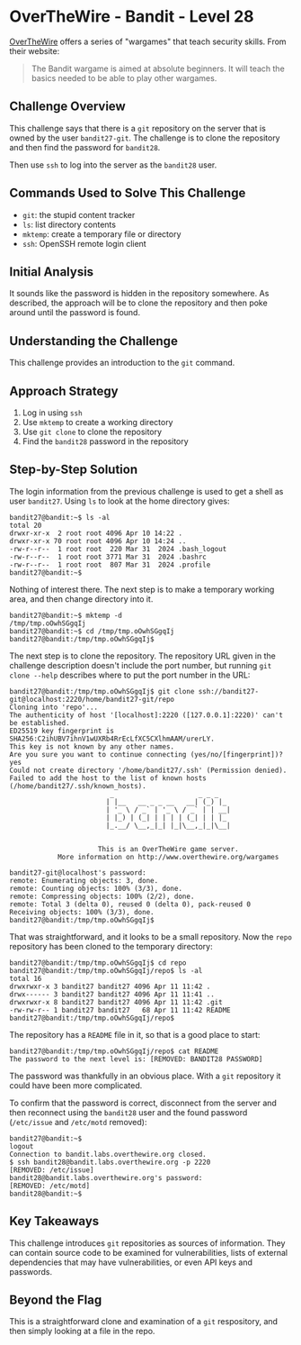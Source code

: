 # OverTheWire - Bandit - Level 28

[OverTheWire](https://overthewire.org) offers a series of "wargames" that teach
security skills. From their website:

> The Bandit wargame is aimed at absolute beginners. It will teach the basics
> needed to be able to play other wargames.

## Challenge Overview

This challenge says that there is a `git` repository on the server that is owned
by the user `bandit27-git`. The challenge is to clone the repository and then
find the password for `bandit28`.

Then use `ssh` to log into the server as the `bandit28` user.

## Commands Used to Solve This Challenge

- `git`: the stupid content tracker
- `ls`: list directory contents
- `mktemp`: create a temporary file or directory
- `ssh`: OpenSSH remote login client

## Initial Analysis

It sounds like the password is hidden in the repository somewhere. As described,
the approach will be to clone the repository and then poke around until the
password is found.

## Understanding the Challenge

This challenge provides an introduction to the `git` command.

## Approach Strategy

1. Log in using `ssh`
1. Use `mktemp` to create a working directory
1. Use `git clone` to clone the repository
1. Find the `bandit28` password in the repository

## Step-by-Step Solution

The login information from the previous challenge is used to get a shell as user
`bandit27`. Using `ls` to look at the home directory gives:

```
bandit27@bandit:~$ ls -al
total 20
drwxr-xr-x  2 root root 4096 Apr 10 14:22 .
drwxr-xr-x 70 root root 4096 Apr 10 14:24 ..
-rw-r--r--  1 root root  220 Mar 31  2024 .bash_logout
-rw-r--r--  1 root root 3771 Mar 31  2024 .bashrc
-rw-r--r--  1 root root  807 Mar 31  2024 .profile
bandit27@bandit:~$
```

Nothing of interest there. The next step is to make a temporary working area,
and then change directory into it.

```
bandit27@bandit:~$ mktemp -d
/tmp/tmp.oOwhSGgqIj
bandit27@bandit:~$ cd /tmp/tmp.oOwhSGgqIj
bandit27@bandit:/tmp/tmp.oOwhSGgqIj$
```

The next step is to clone the repository. The repository URL given in the
challenge description doesn't include the port number, but running
`git clone --help` describes where to put the port number in the URL:

```
bandit27@bandit:/tmp/tmp.oOwhSGgqIj$ git clone ssh://bandit27-git@localhost:2220/home/bandit27-git/repo
Cloning into 'repo'...
The authenticity of host '[localhost]:2220 ([127.0.0.1]:2220)' can't be established.
ED25519 key fingerprint is SHA256:C2ihUBV7ihnV1wUXRb4RrEcLfXC5CXlhmAAM/urerLY.
This key is not known by any other names.
Are you sure you want to continue connecting (yes/no/[fingerprint])? yes
Could not create directory '/home/bandit27/.ssh' (Permission denied).
Failed to add the host to the list of known hosts (/home/bandit27/.ssh/known_hosts).
                         _                     _ _ _
                        | |__   __ _ _ __   __| (_) |_
                        | '_ \ / _` | '_ \ / _` | | __|
                        | |_) | (_| | | | | (_| | | |_
                        |_.__/ \__,_|_| |_|\__,_|_|\__|


                      This is an OverTheWire game server.
            More information on http://www.overthewire.org/wargames

bandit27-git@localhost's password:
remote: Enumerating objects: 3, done.
remote: Counting objects: 100% (3/3), done.
remote: Compressing objects: 100% (2/2), done.
remote: Total 3 (delta 0), reused 0 (delta 0), pack-reused 0
Receiving objects: 100% (3/3), done.
bandit27@bandit:/tmp/tmp.oOwhSGgqIj$
```

That was straightforward, and it looks to be a small repository. Now the `repo`
repository has been cloned to the temporary directory:

```
bandit27@bandit:/tmp/tmp.oOwhSGgqIj$ cd repo
bandit27@bandit:/tmp/tmp.oOwhSGgqIj/repo$ ls -al
total 16
drwxrwxr-x 3 bandit27 bandit27 4096 Apr 11 11:42 .
drwx------ 3 bandit27 bandit27 4096 Apr 11 11:41 ..
drwxrwxr-x 8 bandit27 bandit27 4096 Apr 11 11:42 .git
-rw-rw-r-- 1 bandit27 bandit27   68 Apr 11 11:42 README
bandit27@bandit:/tmp/tmp.oOwhSGgqIj/repo$
```

The repository has a `README` file in it, so that is a good place to start:

```
bandit27@bandit:/tmp/tmp.oOwhSGgqIj/repo$ cat README
The password to the next level is: [REMOVED: BANDIT28 PASSWORD]
```

The password was thankfully in an obvious place. With a `git` repository it
could have been more complicated.

To confirm that the password is correct, disconnect from the server and then
reconnect using the `bandit28` user and the found password (`/etc/issue` and
`/etc/motd` removed):

```
bandit27@bandit:~$
logout
Connection to bandit.labs.overthewire.org closed.
$ ssh bandit28@bandit.labs.overthewire.org -p 2220
[REMOVED: /etc/issue]
bandit28@bandit.labs.overthewire.org's password:
[REMOVED: /etc/motd]
bandit28@bandit:~$
```

## Key Takeaways

This challenge introduces `git` repositories as sources of information. They can
contain source code to be examined for vulnerabilities, lists of external
dependencies that may have vulnerabilities, or even API keys and passwords.

## Beyond the Flag

This is a straightforward clone and examination of a `git` respository, and then
simply looking at a file in the repo.
